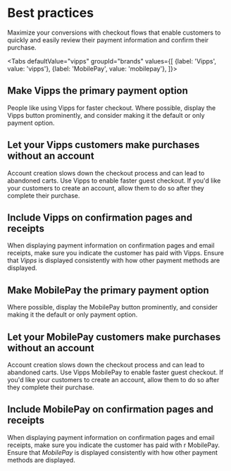 <!-- START_METADATA
---
title: Vipps MobilePay best practices
sidebar_label: Best practices
sidebar_position: 60
hide_table_of_contents: true
pagination_next: null
pagination_prev: null
---

import ApiSchema from '@theme/ApiSchema';
import Tabs from '@theme/Tabs';
import TabItem from '@theme/TabItem';

END_METADATA -->

# Best practices

Maximize your conversions with checkout flows that enable customers to quickly and easily review their payment information and confirm their purchase.

<Tabs
defaultValue="vipps"
groupId="brands"
values={[
{label: 'Vipps', value: 'vipps'},
{label: 'MobilePay', value: 'mobilepay'},
]}>
<TabItem value="vipps">

## Make Vipps the primary payment option

People like using Vipps for faster checkout. Where possible, display the Vipps button prominently, and consider making it the default or only payment option.

## Let your Vipps customers make purchases without an account

Account creation slows down the checkout process and can lead to abandoned carts. Use Vipps to enable faster guest checkout. If you'd like your customers to create an account, allow them to do so after they complete their purchase.

## Include Vipps on confirmation pages and receipts

When displaying payment information on confirmation pages and email receipts, make sure you indicate the customer has paid with Vipps. Ensure that *Vipps* is displayed consistently with how other payment methods are displayed.

</TabItem>

<TabItem value="mobilepay">

## Make MobilePay the primary payment option

Where possible, display the MobilePay button prominently, and consider making it the default or only payment option.

## Let your MobilePay customers make purchases without an account

Account creation slows down the checkout process and can lead to abandoned carts. Use Vipps MobilePay to enable faster guest checkout. If you'd like your customers to create an account, allow them to do so after they complete their purchase.

## Include MobilePay on confirmation pages and receipts

When displaying payment information on confirmation pages and email receipts, make sure you indicate the customer has paid with r MobilePay. Ensure that *MobilePay* is displayed consistently with how other payment methods are displayed.
</TabItem>

</Tabs>